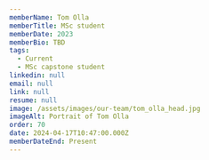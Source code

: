 ```yaml
---
memberName: Tom Olla
memberTitle: MSc student
memberDate: 2023
memberBio: TBD
tags:
  - Current
  - MSc capstone student
linkedin: null
email: null
link: null
resume: null
image: /assets/images/our-team/tom_olla_head.jpg
imageAlt: Portrait of Tom Olla
order: 70
date: 2024-04-17T10:47:00.000Z
memberDateEnd: Present
---
```

